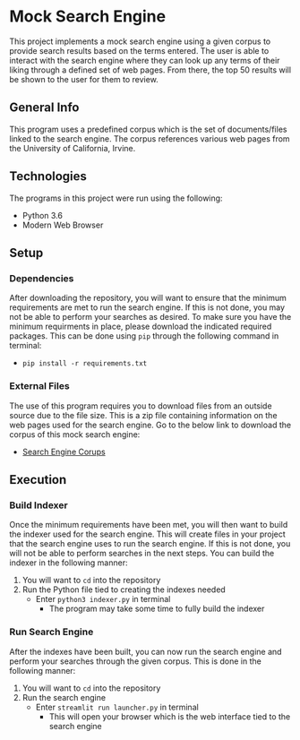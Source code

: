 # Mock Search Engine
This project implements a mock search engine using a given corpus to provide search results based on the terms entered.
The user is able to interact with the search engine where they can look up any terms of their liking through a defined set of web pages.
From there, the top 50 results will be shown to the user for them to review.

## General Info
This program uses a predefined corpus which is the set of documents/files linked to the search engine.
The corpus references various web pages from the University of California, Irvine.

## Technologies
The programs in this project were run using the following:
* Python 3.6
* Modern Web Browser

## Setup

### Dependencies
After downloading the repository, you will want to ensure that the minimum requirements are met to run the search engine.
If this is not done, you may not be able to perform your searches as desired.
To make sure you have the minimum requirments in place, please download the indicated required packages.
This can be done using `pip` through the following command in terminal:
* `pip install -r requirements.txt`

### External Files
The use of this program requires you to download files from an outside source due to the file size.
This is a zip file containing information on the web pages used for the search engine.
Go to the below link to download the corpus of this mock search engine:
* [Search Engine Corups](https://drive.google.com/file/d/1tpFEMpDJKq2PEJ2ND52CDSUrfOT8yOKb/view?usp=sharing)

## Execution

### Build Indexer
Once the minimum requirements have been met, you will then want to build the indexer used for the search engine.
This will create files in your project that the search engine uses to run the search engine.
If this is not done, you will not be able to perform searches in the next steps.
You can build the indexer in the following manner:
1. You will want to `cd` into the repository
2. Run the Python file tied to creating the indexes needed
   - Enter `python3 indexer.py` in terminal
      * The program may take some time to fully build the indexer

### Run Search Engine
After the indexes have been built, you can now run the search engine and perform your searches through the given corpus.
This is done in the following manner:
1. You will want to `cd` into the repository
2. Run the search engine
    - Enter `streamlit run launcher.py` in terminal
        * This will open your browser which is the web interface tied to the search engine
